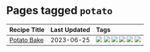 # Pages tagged `potato`

|Recipe Title|Last Updated|Tags
|:---|:---|:---|
|[Potato Bake](../recipes/potatobake.md)|2023-06-25|[![](https://img.shields.io/badge/tag-baked-5c1fef)](../tags/baked.md) [![](https://img.shields.io/badge/tag-cheesey-517a72)](../tags/cheesey.md) [![](https://img.shields.io/badge/tag-dairy-4e6ea)](../tags/dairy.md) [![](https://img.shields.io/badge/tag-potato-e5c1d4)](../tags/potato.md) [![](https://img.shields.io/badge/tag-savoury-10cdd6)](../tags/savoury.md) [![](https://img.shields.io/badge/tag-sides-1754e4)](../tags/sides.md)|